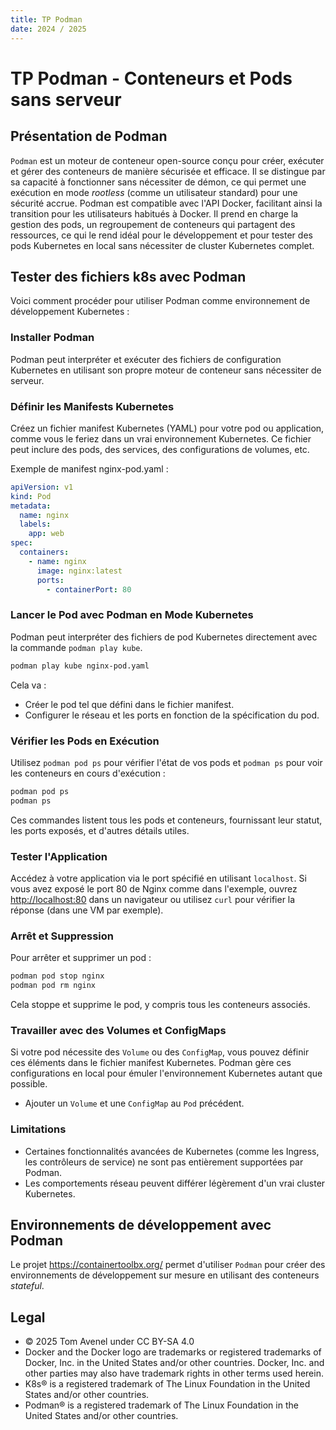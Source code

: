 ```yaml
---
title: TP Podman
date: 2024 / 2025
---
```


# TP Podman - Conteneurs et Pods sans serveur

## Présentation de Podman

`Podman` est un moteur de conteneur open-source conçu pour créer, exécuter et gérer des conteneurs de manière sécurisée et efficace. Il se distingue par sa capacité à fonctionner sans nécessiter de démon, ce qui permet une exécution en mode _rootless_ (comme un utilisateur standard) pour une sécurité accrue. Podman est compatible avec l'API Docker, facilitant ainsi la transition pour les utilisateurs habitués à Docker. Il prend en charge la gestion des pods, un regroupement de conteneurs qui partagent des ressources, ce qui le rend idéal pour le développement et pour tester des pods Kubernetes en local sans nécessiter de cluster Kubernetes complet.

## Tester des fichiers k8s avec Podman

Voici comment procéder pour utiliser Podman comme environnement de développement Kubernetes :

### Installer Podman

Podman peut interpréter et exécuter des fichiers de configuration Kubernetes en utilisant son propre moteur de conteneur sans nécessiter de serveur.

### Définir les Manifests Kubernetes

Créez un fichier manifest Kubernetes (YAML) pour votre pod ou application, comme vous le feriez dans un vrai environnement Kubernetes. Ce fichier peut inclure des pods, des services, des configurations de volumes, etc.

Exemple de manifest nginx-pod.yaml :

```yaml
apiVersion: v1
kind: Pod
metadata:
  name: nginx
  labels:
    app: web
spec:
  containers:
    - name: nginx
      image: nginx:latest
      ports:
        - containerPort: 80
```

### Lancer le Pod avec Podman en Mode Kubernetes

Podman peut interpréter des fichiers de pod Kubernetes directement avec la commande `podman play kube`.

```sh
podman play kube nginx-pod.yaml
```

Cela va :

- Créer le pod tel que défini dans le fichier manifest.
- Configurer le réseau et les ports en fonction de la spécification du pod.

### Vérifier les Pods en Exécution

Utilisez `podman pod ps` pour vérifier l'état de vos pods et `podman ps` pour voir les conteneurs en cours d'exécution :

```sh
podman pod ps
podman ps
```

Ces commandes listent tous les pods et conteneurs, fournissant leur statut, les ports exposés, et d'autres détails utiles.

### Tester l'Application

Accédez à votre application via le port spécifié en utilisant `localhost`. Si vous avez exposé le port 80 de Nginx comme dans l'exemple, ouvrez <http://localhost:80> dans un navigateur ou utilisez `curl` pour vérifier la réponse (dans une VM par exemple).

### Arrêt et Suppression

Pour arrêter et supprimer un pod :

```sh
podman pod stop nginx
podman pod rm nginx
```

Cela stoppe et supprime le pod, y compris tous les conteneurs associés.

### Travailler avec des Volumes et ConfigMaps

Si votre pod nécessite des `Volume` ou des `ConfigMap`, vous pouvez définir ces éléments dans le fichier manifest Kubernetes. Podman gère ces configurations en local pour émuler l'environnement Kubernetes autant que possible.

- Ajouter un `Volume` et une `ConfigMap` au `Pod` précédent.

### Limitations

- Certaines fonctionnalités avancées de Kubernetes (comme les Ingress, les contrôleurs de service) ne sont pas entièrement supportées par Podman.
- Les comportements réseau peuvent différer légèrement d'un vrai cluster Kubernetes.

## Environnements de développement avec Podman

Le projet <https://containertoolbx.org/> permet d'utiliser `Podman` pour créer des environnements de développement sur mesure en utilisant des conteneurs _stateful_.

## Legal

- © 2025 Tom Avenel under CC  BY-SA 4.0
- Docker and the Docker logo are trademarks or registered trademarks of Docker, Inc. in the United States and/or other countries. Docker, Inc. and other parties may also have trademark rights in other terms used herein.
- K8s® is a registered trademark of The Linux Foundation in the United States and/or other countries.
- Podman® is a registered trademark of The Linux Foundation in the United States and/or other countries.

